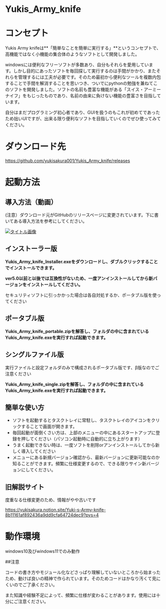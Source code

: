 # Yukis_Army_knife

# コンセプト

Yukis Army knifeは**「簡単なことを簡単に実行する」**というコンセプトで、高機能ではなく小機能の集合体のようなソフトとして開発しました。

windowsには便利なフリーソフトが多数あり、自分もそれらを愛用しています。しかし目的にあったソフトを毎回探して実行するのは手間がかかり、またそれらを管理するには工夫が必要です。そのため最初から便利なツールを複数内包することで手間を解消することを思いつき、ついでにpythonの勉強を兼ねてこのソフトを開発しました。ソフトの名前も豊富な機能がある「スイス・アーミーナイフ」をもじったものであり、名前の由来に負けない機能の豊富さを目指しています。

自分はまだプログラミング初心者であり、GUIを扱うのもこれが初めてであったため拙いUIですが、出来る限り便利なソフトを目指していくのでぜひ使ってみてください。


# ダウンロード先

https://github.com/yukisakura001/Yukis_Army_knife/releases



# 起動方法

## 導入方法（動画）
(注意）ダウンロード元がGitHubのリリースページに変更されています。下に書いてある導入方法を参考にしてください。

[![タイトル画像](https://img.youtube.com/vi/JaMv4i3zlFk/0.jpg)](https://www.youtube.com/watch?v=JaMv4i3zlFk)

## インストーラー版

**Yukis_Army_knife_Installer.exeをダウンロードし、ダブルクリックすることでインストールできます。**

**ver5.0以前と以後では互換性がないため、一度アンインストールしてから新バージョンをインストールしてください。**

セキュリティソフトに引っかかった場合は各自対処するか、ポータブル版を使ってください



## ポータブル版

**Yukis_Army_knife_portable.zipを解答し、フォルダの中に含まれているYukis_Army_knife.exeを実行すれば起動できます。**

## シングルファイル版
実行ファイルと設定フォルダのみで構成されるポータブル版です、β版なのでご注意ください

**Yukis_Army_knife_single.zipを解答し、フォルダの中に含まれているYukis_Army_knife.exeを実行すれば起動できます。**



## 簡単な使い方

- ソフトを起動するとタスクトレイに常駐し、タスクトレイのアイコンをクリックすることで画面が開きます。
- 毎回起動が面倒くさい方は、上部のメニューの中にあるスタートアップに登録を押してください（パソコン起動時に自動的に立ち上がります）
- うまく起動できない時は、一度ソフトを削除orアンインストールしてから新しく導入してください
- メニューにある新規バージョン確認から、最新バージョンに更新可能なのか知ることができます。頻繁に仕様変更するので、できる限りサイン新バージョンにしてください。



## 旧解説サイト

度重なる仕様変更のため、情報がやや古いです

https://yukisakura.notion.site/Yuki-s-Army-knife-8b11161af892436a9dd9cfa64724dec9?pvs=4



# 動作環境

windows10及びwindows11でのみ動作




##注意

コードの書き方やモジュール化などさっぱり理解していないところから始まったため、動けば良いの精神で作られています。そのためコードはかなり汚くて見にくいのでご了承ください。

また知識や経験不足によって、頻繁に仕様が変わることがあります。使用には十分にご注意ください。

